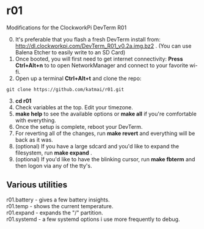# r01
Modifications for the ClockworkPi DevTerm R01

0. It's preferable that you flash a fresh DevTerm install from: http://dl.clockworkpi.com/DevTerm_R01_v0.2a.img.bz2 . (You can use Balena Etcher to easily write to an SD Card)
1. Once booted, you will first need to get internet connectivity: **Press Ctrl+Alt+n** to to open NetworkManager and connect to your favorite wi-fi.
2. Open up a terminal **Ctrl+Alt+t** and clone the repo: 
```
git clone https://github.com/katmai/r01.git
```
3. **cd r01**
4. Check variables at the top. Edit your timezone.
5. **make help** to see the available options or **make all** if you're comfortable with everything.
6. Once the setup is complete, reboot your DevTerm.
7. For reverting all of the changes, run **make revert** and everything will be back as it was.
8. (optional) If you have a large sdcard and you'd like to expand the filesystem, run **make expand** .
9. (optional) If you'd like to have the blinking cursor, run **make fbterm** and then logon via any of the tty's.


## Various utilities
r01.battery - gives a few battery insights.  
r01.temp    - shows the current temperature.  
r01.expand  - expands the "/" partition.  
r01.systemd - a few systemd options i use more frequently to debug.  